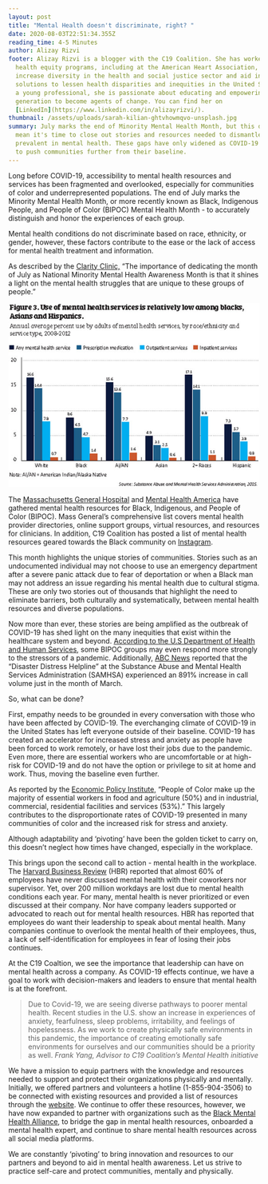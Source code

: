 ```yaml
---
layout: post
title: "Mental Health doesn't discriminate, right? "
date: 2020-08-03T22:51:34.355Z
reading_time: 4-5 Minutes
author: Alizay Rizvi
footer: Alizay Rizvi is a blogger with the C19 Coalition. She has worked on
  health equity programs, including at the American Heart Association, to
  increase diversity in the health and social justice sector and aid in finding
  solutions to lessen health disparities and inequities in the United States. As
  a young professional, she is passionate about educating and empowering her
  generation to become agents of change. You can find her on
  [LinkedIn](https://www.linkedin.com/in/alizayrizvi/).
thumbnail: /assets/uploads/sarah-kilian-ghtvhowmqvo-unsplash.jpg
summary: July marks the end of Minority Mental Health Month, but this doesn't
  mean it's time to close out stories and resources needed to dismantle the gaps
  prevalent in mental health. These gaps have only widened as COVID-19 continues
  to push communities further from their baseline.
---
```

Long before COVID-19, accessibility to mental health resources and services has been fragmented and overlooked, especially for communities of color and underrepresented populations. The end of July marks the Minority Mental Health Month, or more recently known as Black, Indigenous People, and People of Color (BIPOC) Mental Health Month - to accurately distinguish and honor the experiences of each group. 

Mental health conditions do not discriminate based on race, ethnicity, or gender, however, these factors contribute to the ease or the lack of access for mental health treatment and information.

As described by the [Clarity Clinic,](https://claritychi.com/why-minority-mental-health-month-is-so-important/) “The importance of dedicating the month of July as National Minority Mental Health Awareness Month is that it shines a light on the mental health struggles that are unique to these groups of people.”

![](/assets/uploads/figure_3_behavioralhealth.jpg)

The [Massachusetts General Hospital](https://www.massgeneral.org/psychiatry/guide-to-mental-health-resources/for-bipoc-mental-health) and [Mental Health America](https://www.mhanational.org/issues/black-and-african-american-communities-and-mental-health) have gathered mental health resources for Black, Indigenous, and People of Color (BIPOC). Mass General’s comprehensive list covers mental health provider directories, online support groups, virtual resources, and resources for clinicians. In addition, C19 Coalition has posted a list of mental health resources geared towards the Black community on [Instagram](https://www.instagram.com/p/CCq8ZsxJ-Ak/).

This month highlights the unique stories of communities. Stories such as an undocumented individual may not choose to use an emergency department after a severe panic attack due to fear of deportation or when a Black man may not address an issue regarding his mental health due to cultural stigma. These are only two stories out of thousands that highlight the need to eliminate barriers, both culturally and systematically, between mental health resources and diverse populations.

Now more than ever, these stories are being amplified as the outbreak of COVID-19 has shed light on the many inequities that exist within the healthcare system and beyond. [According to the U.S Department of Health and Human Services](https://www.minorityhealth.hhs.gov/omh/content.aspx?ID=9447), some BIPOC groups may even respond more strongly to the stressors of a pandemic. Additionally, [ABC News](https://abcnews.go.com/Politics/calls-us-helpline-jump-891-white-house-warned/story?id=70010113) reported that the “Disaster Distress Helpline” at the Substance Abuse and Mental Health Services Administration (SAMHSA) experienced an 891% increase in call volume just in the month of March.

So, what can be done?

First, empathy needs to be grounded in every conversation with those who have been affected by COVID-19. The everchanging climate of COVID-19 in the United States has left everyone outside of their baseline. COVID-19 has created an accelerator for increased stress and anxiety as people have been forced to work remotely, or have lost their jobs due to the pandemic. Even more, there are essential workers who are uncomfortable or at high-risk for COVID-19 and do not have the option or privilege to sit at home and work. Thus, moving the baseline even further.

As reported by the [Economic Policy Institute,](https://www.epi.org/blog/who-are-essential-workers-a-comprehensive-look-at-their-wages-demographics-and-unionization-rates/) “People of Color make up the majority of essential workers in food and agriculture (50%) and in industrial, commercial, residential facilities and services (53%).” This largely contributes to the disproportionate rates of COVID-19 presented in many communities of color and the increased risk for stress and anxiety.

Although adaptability and ‘pivoting’ have been the golden ticket to carry on, this doesn’t neglect how times have changed, especially in the workplace.

This brings upon the second call to action - mental health in the workplace. The [Harvard Business Review](https://hbr.org/2019/10/research-people-want-their-employers-to-talk-about-mental-health) (HBR) reported that almost 60% of employees have never discussed mental health with their coworkers nor supervisor. Yet, over 200 million workdays are lost due to mental health conditions each year. For many, mental health is never prioritized or even discussed at their company. Nor have company leaders supported or advocated to reach out for mental health resources. HBR has reported that employees do want their leadership to speak about mental health. Many companies continue to overlook the mental health of their employees, thus, a lack of self-identification for employees in fear of losing their jobs continues.

At the C19 Coaltion, we see the importance that leadership can have on mental health across a company. As COVID-19 effects continue, we have a goal to work with decision-makers and leaders to ensure that mental health is at the forefront.

> Due to Covid-19, we are seeing diverse pathways to poorer mental health. Recent studies in the U.S. show an increase in experiences of anxiety, fearfulness, sleep problems, irritability, and feelings of hopelessness. As we work to create physically safe environments in this pandemic, the importance of creating emotionally safe environments for ourselves and our communities should be a priority as well.
> <cite> Frank Yang, Advisor to C19 Coalition’s Mental Health initiative</cite>

We have a mission to equip partners with the knowledge and resources needed to support and protect their organizations physically and mentally. Initially, we offered partners and volunteers a hotline (1-855-904-3506) to be connected with existing resources and provided a list of resources through the [website](https://c19coalition.org/pages/health). We continue to offer these resources, however, we have now expanded to partner with organizations such as the [Black Mental Health Alliance](https://blackmentalhealth.com/), to bridge the gap in mental health resources, onboarded a mental health expert, and continue to share mental health resources across all social media platforms. 

We are constantly ‘pivoting’ to bring innovation and resources to our partners and beyond to aid in mental health awareness. Let us strive to practice self-care and protect communities, mentally and physically.
